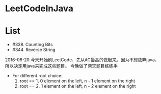 # LeetCodeInJava

# List
+ #338. Counting Bits
+ #344. Reverse String


2016-06-20
今天开始刷LeetCode，先从AC最高的做起来。因为不想放弃java，所以决定用java来完成这些题目。
今晚做了两天题目练练手

+ For different root choice:  
    1. root == 1, 0 element on the left, n - 1 element on the right
    2. root == 2, 1 element on the left, n - 2 element on the right
